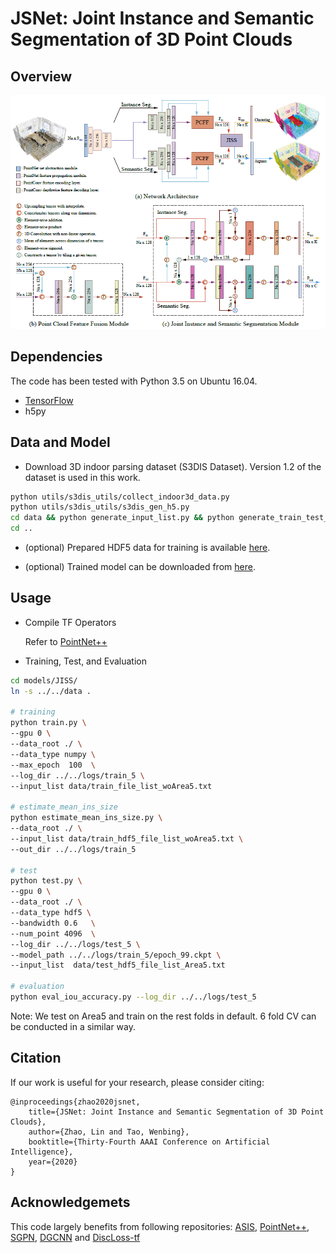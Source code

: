 # JSNet: Joint Instance and Semantic Segmentation of 3D Point Clouds

<!-- [[arXiv]](https://arxiv.org) -->

## Overview
![](misc/fig.png)

## Dependencies

The code has been tested with Python 3.5 on Ubuntu 16.04.
*  [TensorFlow](https://www.tensorflow.org/)
*  h5py



## Data and Model

* Download 3D indoor parsing dataset (S3DIS Dataset). Version 1.2 of the dataset is used in this work.

``` bash
python utils/s3dis_utils/collect_indoor3d_data.py
python utils/s3dis_utils/s3dis_gen_h5.py
cd data && python generate_input_list.py && python generate_train_test_list.py
cd ..
```

* (optional) Prepared HDF5 data for training is available [here](https://drive.google.com/).

* (optional) Trained model can be downloaded from [here](https://drive.google.com/).

## Usage

* Compile TF Operators

  Refer to [PointNet++](https://github.com/charlesq34/pointnet2)

* Training, Test, and Evaluation
``` bash
cd models/JISS/
ln -s ../../data .

# training
python train.py \
--gpu 0 \
--data_root ./ \
--data_type numpy \
--max_epoch  100  \
--log_dir ../../logs/train_5 \
--input_list data/train_file_list_woArea5.txt

# estimate_mean_ins_size 
python estimate_mean_ins_size.py \
--data_root ./ \
--input_list data/train_hdf5_file_list_woArea5.txt \
--out_dir ../../logs/train_5

# test
python test.py \
--gpu 0 \
--data_root ./ \
--data_type hdf5 \
--bandwidth 0.6   \
--num_point 4096  \
--log_dir ../../logs/test_5 \
--model_path ../../logs/train_5/epoch_99.ckpt \
--input_list  data/test_hdf5_file_list_Area5.txt

# evaluation
python eval_iou_accuracy.py --log_dir ../../logs/test_5
```

Note: We test on Area5 and train on the rest folds in default. 6 fold CV can be conducted in a similar way.

## Citation
If our work is useful for your research, please consider citing:

	@inproceedings{zhao2020jsnet,
		title={JSNet: Joint Instance and Semantic Segmentation of 3D Point Clouds},
		author={Zhao, Lin and Tao, Wenbing},
		booktitle={Thirty-Fourth AAAI Conference on Artificial Intelligence},
		year={2020}
	}


## Acknowledgemets
This code largely benefits from following repositories:
[ASIS](https://github.com/WXinlong/ASIS),
[PointNet++](https://github.com/charlesq34/pointnet2),
[SGPN](https://github.com/laughtervv/SGPN),
[DGCNN](https://github.com/WangYueFt/dgcnn) and
[DiscLoss-tf](https://github.com/hq-jiang/instance-segmentation-with-discriminative-loss-tensorflow)
